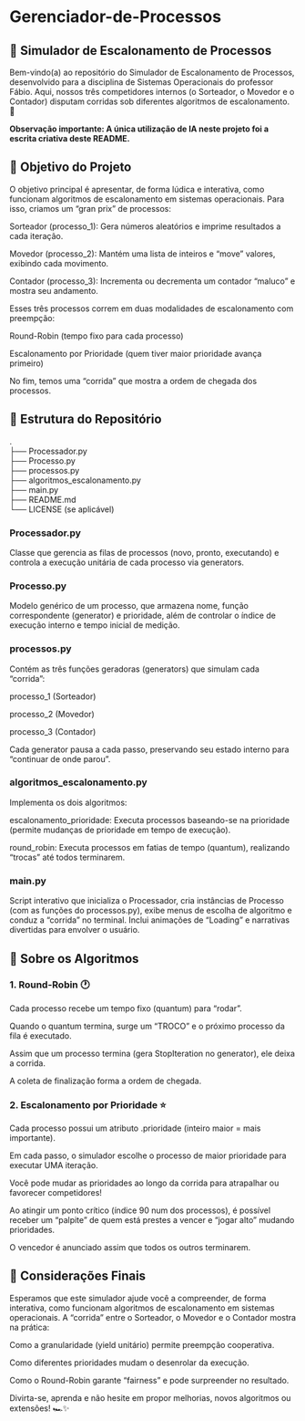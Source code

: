 # Gerenciador-de-Processos

## 🏁 Simulador de Escalonamento de Processos
Bem-vindo(a) ao repositório do Simulador de Escalonamento de Processos, desenvolvido para a disciplina de Sistemas Operacionais do professor Fábio. Aqui, nossos três competidores internos (o Sorteador, o Movedor e o Contador) disputam corridas sob diferentes algoritmos de escalonamento. 🚀

**Observação importante: A única utilização de IA neste projeto foi a escrita criativa deste README.**

## 🎯 Objetivo do Projeto
O objetivo principal é apresentar, de forma lúdica e interativa, como funcionam algoritmos de escalonamento em sistemas operacionais. Para isso, criamos um “gran prix” de processos:

  Sorteador (processo_1): Gera números aleatórios e imprime resultados a cada iteração.

  Movedor (processo_2): Mantém uma lista de inteiros e “move” valores, exibindo cada movimento.

  Contador (processo_3): Incrementa ou decrementa um contador “maluco” e mostra seu andamento.

Esses três processos correm em duas modalidades de escalonamento com preempção:

  Round-Robin (tempo fixo para cada processo)

  Escalonamento por Prioridade (quem tiver maior prioridade avança primeiro)

No fim, temos uma “corrida” que mostra a ordem de chegada dos processos.

## 📂 Estrutura do Repositório

.
<br>
├── Processador.py
<br>
├── Processo.py
<br>
├── processos.py
<br>
├── algoritmos_escalonamento.py
<br>
├── main.py
<br>
├── README.md
<br>
└── LICENSE (se aplicável)

### Processador.py
Classe que gerencia as filas de processos (novo, pronto, executando) e controla a execução unitária de cada processo via generators.

### Processo.py
Modelo genérico de um processo, que armazena nome, função correspondente (generator) e prioridade, além de controlar o índice de execução interno e tempo inicial de medição.

### processos.py
Contém as três funções geradoras (generators) que simulam cada “corrida”:

  processo_1 (Sorteador)

  processo_2 (Movedor)

  processo_3 (Contador)

Cada generator pausa a cada passo, preservando seu estado interno para “continuar de onde parou”.

### algoritmos_escalonamento.py
Implementa os dois algoritmos:

  escalonamento_prioridade: Executa processos baseando-se na prioridade (permite mudanças de prioridade em tempo de execução).

  round_robin: Executa processos em fatias de tempo (quantum), realizando “trocas” até todos terminarem.

### main.py
Script interativo que inicializa o Processador, cria instâncias de Processo (com as funções do processos.py), exibe menus de escolha de algoritmo e conduz a “corrida” no terminal. Inclui animações de “Loading” e narrativas divertidas para envolver o usuário.

## 🚦 Sobre os Algoritmos
### 1. Round-Robin 🕐
Cada processo recebe um tempo fixo (quantum) para “rodar”.

Quando o quantum termina, surge um “TROCO” e o próximo processo da fila é executado.

Assim que um processo termina (gera StopIteration no generator), ele deixa a corrida.

A coleta de finalização forma a ordem de chegada.

### 2. Escalonamento por Prioridade ⭐
Cada processo possui um atributo .prioridade (inteiro maior = mais importante).

Em cada passo, o simulador escolhe o processo de maior prioridade para executar UMA iteração.

Você pode mudar as prioridades ao longo da corrida para atrapalhar ou favorecer competidores!

Ao atingir um ponto crítico (índice 90 num dos processos), é possível receber um “palpite” de quem está prestes a vencer e “jogar alto” mudando prioridades.

O vencedor é anunciado assim que todos os outros terminarem.

## 🚀 Considerações Finais
Esperamos que este simulador ajude você a compreender, de forma interativa, como funcionam algoritmos de escalonamento em sistemas operacionais. A “corrida” entre o Sorteador, o Movedor e o Contador mostra na prática:

Como a granularidade (yield unitário) permite preempção cooperativa.

Como diferentes prioridades mudam o desenrolar da execução.

Como o Round-Robin garante “fairness” e pode surpreender no resultado.

Divirta-se, aprenda e não hesite em propor melhorias, novos algoritmos ou extensões! 🏎️✨
